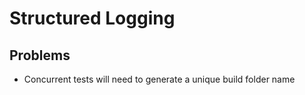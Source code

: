 # Structured Logging

## Problems

- Concurrent tests will need to generate a unique build folder name
